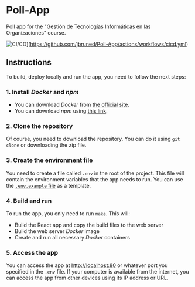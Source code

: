 # Poll-App

Poll app for the "Gestión de Tecnologías Informáticas en las Organizaciones" course.

![CI/CD](https://github.com/jbruned/Poll-App/actions/workflows/cicd.yml/badge.svg)](https://github.com/jbruned/Poll-App/actions/workflows/cicd.yml)

## Instructions

To build, deploy locally and run the app, you need to follow the next steps:

### 1. Install _Docker_ and _npm_

- You can download _Docker_ from [the official site](https://www.docker.com/products/docker-desktop).
- You can download _npm_ using [this link](https://www.npmjs.com/get-npm).

### 2. Clone the repository

Of course, you need to download the repository. You can do it using `git clone` or downloading the zip file.

### 3. Create the environment file

You need to create a file called `.env` in the root of the project.
This file will contain the environment variables that the app needs to run.
You can use the [`.env.example` file](.env.example) as a template.

### 4. Build and run

To run the app, you only need to run `make`. This will:

- Build the React app and copy the build files to the web server
- Build the web server _Docker_ image
- Create and run all necessary _Docker_ containers

### 5. Access the app

You can access the app at [http://localhost:80](http://localhost:80) or whatever port you specified in the `.env` file.
If your computer is available from the internet, you can access the app from other devices using its IP address or URL.